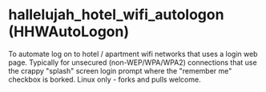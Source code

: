 # hallelujah_hotel_wifi_autologon (HHWAutoLogon)
To automate log on to hotel / apartment wifi networks that uses a login web page. Typically for unsecured (non-WEP/WPA/WPA2) connections that use the crappy "splash" screen login prompt where the "remember me" checkbox is borked. Linux only - forks and pulls welcome.
